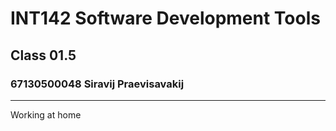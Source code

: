 # INT142 Software Development Tools
## Class 01.5
### 67130500048 Siravij Praevisavakij

---
Working at home